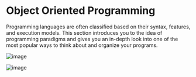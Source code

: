 # Object Oriented Programming

Programming languages are often classified based on their syntax, features, and execution models. This section introduces you to the idea of programming paradigms and gives you an in-depth look into one of the most popular ways to think about and organize your programs.

![image](https://user-images.githubusercontent.com/19383145/168455086-485c39c4-d988-406d-9eaf-85bf4d9cf4fa.png)

![image](https://user-images.githubusercontent.com/19383145/168455275-8de8903a-d738-42a0-a44d-30885aecdd74.png)
